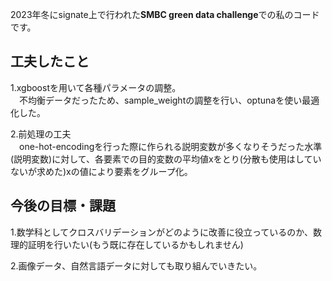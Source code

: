 2023年冬にsignate上で行われた**SMBC green data challenge**での私のコードです。

## 工夫したこと

1.xgboostを用いて各種パラメータの調整。  
　不均衡データだったため、sample_weightの調整を行い、optunaを使い最適化した。
 
2.前処理の工夫  
　one-hot-encodingを行った際に作られる説明変数が多くなりそうだった水準(説明変数)に対して、各要素での目的変数の平均値xをとり(分散も使用はしていないが求めた)xの値により要素をグループ化。

## 今後の目標・課題

1.数学科としてクロスバリデーションがどのように改善に役立っているのか、数理的証明を行いたい(もう既に存在しているかもしれません)  

2.画像データ、自然言語データに対しても取り組んでいきたい。
